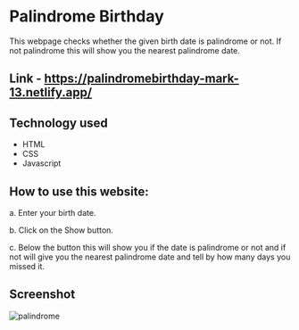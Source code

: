 
# Palindrome Birthday

This webpage checks whether the given birth date is palindrome or not.
If not palindrome this will show you the nearest palindrome date.

## Link - https://palindromebirthday-mark-13.netlify.app/
## Technology used
* HTML
* CSS
* Javascript

## How to use this website:

a. Enter your birth date.

b. Click on the Show button.

c. Below the button this will show you if the date is palindrome or not and if not will give you the nearest palindrome date and tell by how many days you missed it.

## Screenshot

![palindrome](https://user-images.githubusercontent.com/111738881/206106966-0f19ea62-3efc-4854-9223-8fa253be8400.PNG)
